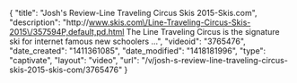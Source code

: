 {
    "title": "Josh's Review-Line Traveling Circus Skis 2015-Skis.com",
    "description": "http:\/\/www.skis.com\/Line-Traveling-Circus-Skis-2015\/357594P,default,pd.html The Line Traveling Circus is the signature ski for internet famous new schoolers ...",
    "videoid": "3765476",
    "date_created": "1411361085",
    "date_modified": "1418181996",
    "type": "captivate",
    "layout": "video",
    "url": "\/v\/josh-s-review-line-traveling-circus-skis-2015-skis-com\/3765476"
}